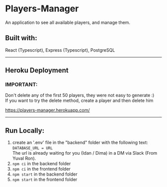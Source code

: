 # Players-Manager

An application to see all available players, and manage them.

## Built with:

React (Typescript), Express (Typescript), PostgreSQL

---

## Heroku Deployment

### IMPORTANT:

Don't delete any of the first 50 players, they were not easy to generate :)  
If you want to try the delete method, create a player and then delete him

https://players-manager.herokuapp.com/

---

## Run Locally:

1. create an '.env' file in the "backend" folder with the following text: `DATABASE_URL = URL`  
   The url is already waiting for you (Idan / Dima) in a DM via Slack (From Yuval Ron).
2. `npm ci` in the backend folder
3. `npm ci` in the frontend folder
4. `npm start` in the backend folder
5. `npm start` in the frontend folder
